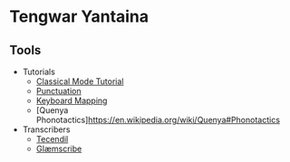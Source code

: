 # Tengwar Yantaina

## Tools

* Tutorials
	* [Classical Mode Tutorial](http://www.at.mansbjorkman.net/teng_quenya.htm)
	* [Punctuation](http://www.at.mansbjorkman.net/teng_punctuation.htm)
	* [Keyboard Mapping](https://eldamo.org/general/elvish-fonts.html)
	* [Quenya Phonotactics]https://en.wikipedia.org/wiki/Quenya#Phonotactics
* Transcribers
	* [Tecendil](https://www.tecendil.com)
	* [Glæmscribe](https://glaemscrafu.jrrvf.com/english/glaemscribe.html)
